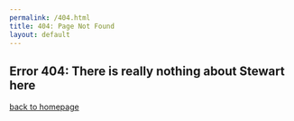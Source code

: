 ```yaml
---
permalink: /404.html
title: 404: Page Not Found
layout: default
---
```

## Error 404: There is really nothing about Stewart here
[back to homepage](../Boba-Weather/index.md)

